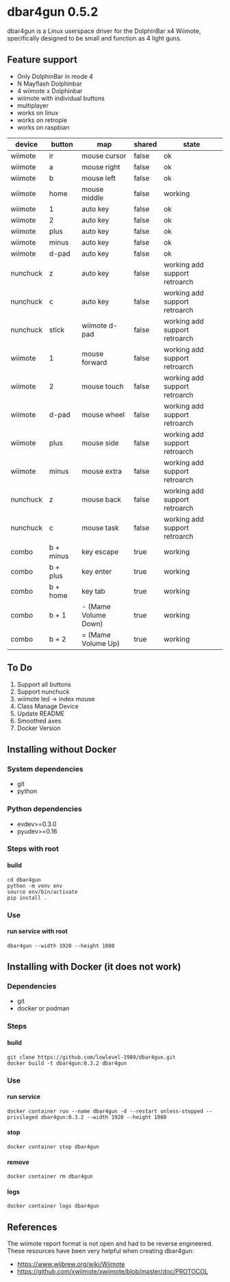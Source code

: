 # dbar4gun 0.5.2

dbar4gun is a Linux userspace driver for the DolphinBar x4 Wiimote, specifically designed to be small and function as 4 light guns.

## Feature support
- Only DolphinBar in mode 4
- N Mayflash Dolphinbar
- 4 wiimote x Dolphinbar
- wiimote with individual buttons
- multiplayer
- works on linux
- works on retropie
- works on raspbian

| device    | button    | map                  | shared | state                              |
|-----------|-----------|----------------------|--------|------------------------------------|
| wiimote   | ir        | mouse cursor         | false  | ok                                 |
| wiimote   | a         | mouse right          | false  | ok                                 |
| wiimote   | b         | mouse left           | false  | ok                                 |
| wiimote   | home      | mouse middle         | false  | working                            |
| wiimote   | 1         | auto key             | false  | ok                                 |
| wiimote   | 2         | auto key             | false  | ok                                 |
| wiimote   | plus      | auto key             | false  | ok                                 |
| wiimote   | minus     | auto key             | false  | ok                                 |
| wiimote   | d-pad     | auto key             | false  | ok                                 |
| nunchuck  | z         | auto key             | false  | working add support retroarch      |
| nunchuck  | c         | auto key             | false  | working add support retroarch      |
| nunchuck  | stick     | wiimote d-pad        | false  | working add support retroarch      |
| wiimote   | 1         | mouse forward        | false  | working add support retroarch      |
| wiimote   | 2         | mouse touch          | false  | working add support retroarch      |
| wiimote   | d-pad     | mouse wheel          | false  | working add support retroarch      |
| wiimote   | plus      | mouse side           | false  | working add support retroarch      |
| wiimote   | minus     | mouse extra          | false  | working add support retroarch      |
| nunchuck  | z         | mouse back           | false  | working add support retroarch      |
| nunchuck  | c         | mouse task           | false  | working add support retroarch      |
| combo     | b + minus | key escape           | true   | working                            |
| combo     | b + plus  | key enter            | true   | working                            |
| combo     | b + home  | key tab              | true   | working                            |
| combo     | b + 1     | - (Mame Volume Down) | true   | working                            |
| combo     | b + 2     | = (Mame Volume Up)   | true   | working                            |

## To Do
1. Support all buttons
2. Support nunchuck
3. wiimote led -> index mouse
4. Class Manage Device
5. Update README
6. Smoothed axes
7. Docker Version

## Installing without Docker
### System dependencies
- git
- python
### Python dependencies
- evdev>=0.3.0
- pyudev>=0.16

### Steps with root
#### build
~~~
cd dbar4gun
python -m venv env
source env/bin/activate
pip install .
~~~

### Use
#### run service with root
~~~
dbar4gun --width 1920 --height 1080
~~~

## Installing with Docker (it does not work)
### Dependencies
- git
- docker or podman

### Steps
#### build
~~~
git clone https://github.com/lowlevel-1989/dbar4gun.git
docker build -t dbar4gun:0.3.2 dbar4gun
~~~

### Use
#### run service
~~~
docker container run --name dbar4gun -d --restart unless-stopped --privileged dbar4gun:0.3.2 --width 1920 --height 1080
~~~
#### stop
~~~
docker container stop dbar4gun
~~~
#### remove
~~~
docker container rm dbar4gun
~~~
#### logs
~~~
docker container logs dbar4gun
~~~

## References

The wiimote report format is not open and had to be reverse engineered. These resources have been very helpful when creating dbar4gun:

- <https://www.wiibrew.org/wiki/Wiimote>
- <https://github.com/xwiimote/xwiimote/blob/master/doc/PROTOCOL>
